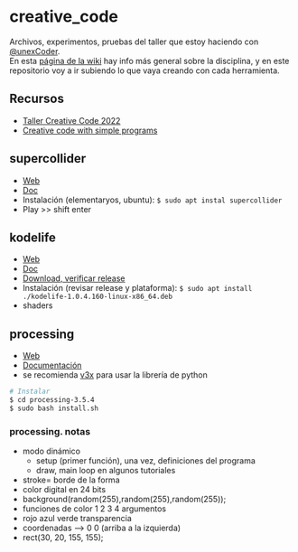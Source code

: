 # creative_code

Archivos, experimentos, pruebas del taller que estoy haciendo con [@unexCoder](https://github.com/unexCoder/Creative-Code-2022).  
En esta [página de la wiki](/creative_code/) hay info más general sobre la disciplina, y en este repositorio voy a ir subiendo lo que vaya creando con cada herramienta.

## Recursos

- [Taller Creative Code 2022](https://github.com/unexCoder/Creative-Code-2022)
- [Creative code with simple programs](https://funprogramming.org/)

## supercollider

- [Web](https://supercollider.github.io/)
- [Doc](https://doc.sccode.org/Tutorials/Getting-Started)
- Instalación (elementaryos, ubuntu): `$ sudo apt instal supercollider`
- Play >> shift enter

## kodelife

- [Web](https://hexler.net/kodelife)
- [Doc](https://hexler.net/kodelife/manual)
- [Download, verificar release](https://hexler.net/pub/kodelife/kodelife-1.0.4.160-linux-x86_64.deb)
- Instalación (revisar release y plataforma): `$ sudo apt install ./kodelife-1.0.4.160-linux-x86_64.deb`
- shaders

## processing

- [Web](https://processing.org)
- [Documentación](https://py.processing.org/tutorials/)
- se recomienda [v3x](https://github.com/processing/processing/releases/download/processing-0270-3.5.4/processing-3.5.4-linux64.tgz) para usar la librería de python

```bash
# Instalar
$ cd processing-3.5.4
$ sudo bash install.sh
```

### processing. notas

- modo dinámico
  - setup (primer función), una vez, definiciones del programa
  - draw, main loop en algunos tutoriales
- stroke= borde de la forma
- color digital en 24 bits
- background(random(255),random(255),random(255));
- funciones de color 1 2 3 4 argumentos
- rojo azul verde transparencia
- coordenadas --> 0 0 (arriba a la izquierda)
- rect(30, 20, 155, 155);
